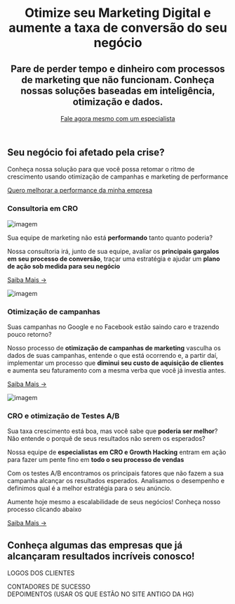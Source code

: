 <header>
	

# Otimize seu Marketing Digital e aumente a taxa de conversão do seu negócio

## Pare de perder tempo e dinheiro com processos de marketing que não funcionam. Conheça nossas soluções baseadas em **inteligência, otimização e dados.**

[Fale agora mesmo com um especialista](#)

</header>

<main>
<section>

## Seu negócio foi afetado pela **crise**?

Conheça nossa solução para que você possa retomar o ritmo de crescimento usando otimização de campanhas e marketing de performance

[Quero melhorar a performance da minha empresa](#)

</section>
<section>
<div>

### Consultoria em CRO

![imagem](#)

Sua equipe de marketing não está **performando** tanto quanto poderia?

Nossa consultoria irá, junto de sua equipe, avaliar os **principais gargalos em seu processo de conversão**, traçar uma estratégia e ajudar um **plano de ação sob medida para seu negócio**

[Saiba Mais →](#)

</div>
<div>

![imagem](#)

### Otimização de campanhas

Suas campanhas no Google e no Facebook estão saindo caro e trazendo pouco retorno?

Nosso processo de **otimização de campanhas de marketing** vasculha os dados de suas campanhas, entende o que está ocorrendo e, a partir daí, implementar um processo que **diminui seu custo de aquisição de clientes** e aumenta seu faturamento com a mesma verba que você já investia antes.

[Saiba Mais →](#)

</div>
<div>

![imagem](#)

### CRO e otimização de Testes A/B

Sua taxa crescimento está boa, mas você sabe que **poderia ser melhor**? Não entende o porquê de seus resultados não serem os esperados?

Nossa equipe de **especialistas em CRO e Growth Hacking** entram em ação para fazer um pente fino em **todo o seu processo de vendas**

Com os testes A/B encontramos os principais fatores que não fazem a sua campanha alcançar os resultados esperados. Analisamos o desempenho e definimos qual é a melhor estratégia para o seu anúncio.

Aumente hoje mesmo a escalabilidade de seus negócios! Conheça nosso processo clicando abaixo

[Saiba Mais →](#)

</div>
</section>
<section>

## Conheça algumas das empresas que já alcançaram **resultados incríveis** conosco!

LOGOS DOS CLIENTES

</section>
<section>
	CONTADORES DE SUCESSO
</section>
<section>
	DEPOIMENTOS (USAR OS QUE ESTÃO NO SITE ANTIGO DA HG)
</section>
<section>
	<faq></faq>
</section>
</main>
